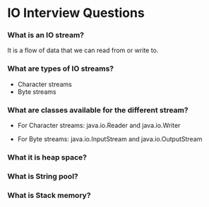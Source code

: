 # IO Interview Questions

### What is an IO stream?

It is a flow of data that we can read from or write to.

### What are types of IO streams?

- Character streams
- Byte streams

### What are classes available for the different stream?

- For Character streams: java.io.Reader and java.io.Writer
    
- For Byte streams: java.io.InputStream and java.io.OutputStream


### What it is heap space?

 
### What is String pool?

 

### What is Stack memory?

   